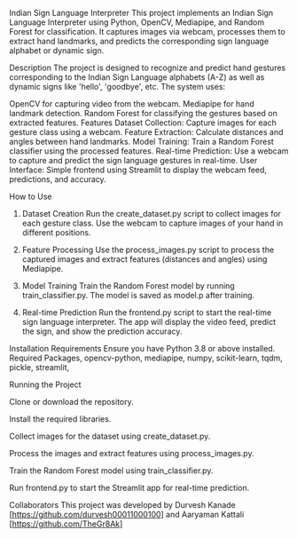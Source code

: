 Indian Sign Language Interpreter
This project implements an Indian Sign Language Interpreter using Python, OpenCV, Mediapipe, and Random Forest for classification. It captures images via webcam, processes them to extract hand landmarks, and predicts the corresponding sign language alphabet or dynamic sign.

Description
The project is designed to recognize and predict hand gestures corresponding to the Indian Sign Language alphabets (A-Z) as well as dynamic signs like 'hello', 'goodbye', etc. The system uses:

OpenCV for capturing video from the webcam.
Mediapipe for hand landmark detection.
Random Forest for classifying the gestures based on extracted features.
Features
Dataset Collection: Capture images for each gesture class using a webcam.
Feature Extraction: Calculate distances and angles between hand landmarks.
Model Training: Train a Random Forest classifier using the processed features.
Real-time Prediction: Use a webcam to capture and predict the sign language gestures in real-time.
User Interface: Simple frontend using Streamlit to display the webcam feed, predictions, and accuracy.

How to Use
1. Dataset Creation
Run the create_dataset.py script to collect images for each gesture class. Use the webcam to capture images of your hand in different positions.

2. Feature Processing
Use the process_images.py script to process the captured images and extract features (distances and angles) using Mediapipe.

3. Model Training
Train the Random Forest model by running train_classifier.py. The model is saved as model.p after training.

4. Real-time Prediction
Run the frontend.py script to start the real-time sign language interpreter. The app will display the video feed, predict the sign, and show the prediction accuracy.

Installation
Requirements
Ensure you have Python 3.8 or above installed.
Required Packages,
opencv-python,
mediapipe,
numpy,
scikit-learn,
tqdm,
pickle,
streamlit,

Running the Project

Clone or download the repository.

Install the required libraries.

Collect images for the dataset using create_dataset.py.

Process the images and extract features using process_images.py.

Train the Random Forest model using train_classifier.py.

Run frontend.py to start the Streamlit app for real-time prediction.

Collaborators
This project was developed by Durvesh Kanade [https://github.com/durvesh00011000100] and Aaryaman Kattali [https://github.com/TheGr8Ak]
